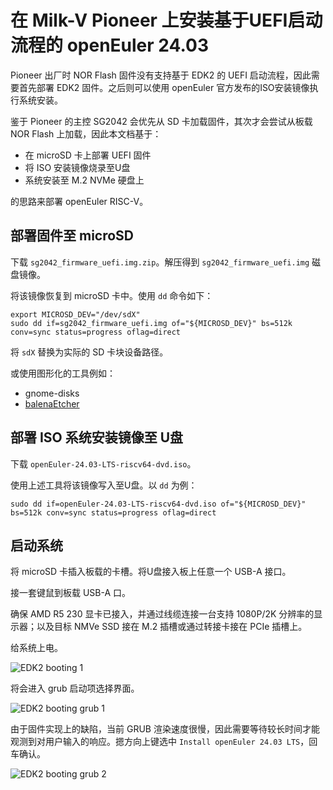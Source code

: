 # 在 Milk-V Pioneer 上安装基于UEFI启动流程的 openEuler 24.03

Pioneer 出厂时 NOR Flash 固件没有支持基于 EDK2 的 UEFI 启动流程，因此需要首先部署 EDK2 固件。之后则可以使用 openEuler 官方发布的ISO安装镜像执行系统安装。

鉴于 Pioneer 的主控 SG2042 会优先从 SD 卡加载固件，其次才会尝试从板载 NOR Flash 上加载，因此本文档基于：

- 在 microSD 卡上部署 UEFI 固件
- 将 ISO 安装镜像烧录至U盘
- 系统安装至 M.2 NVMe 硬盘上

的思路来部署 openEuler RISC-V。

## 部署固件至 microSD

下载 `sg2042_firmware_uefi.img.zip`。解压得到 `sg2042_firmware_uefi.img` 磁盘镜像。

将该镜像恢复到 microSD 卡中。使用 `dd` 命令如下：

```shell
export MICROSD_DEV="/dev/sdX"
sudo dd if=sg2042_firmware_uefi.img of="${MICROSD_DEV}" bs=512k conv=sync status=progress oflag=direct
```

将 `sdX` 替换为实际的 SD 卡块设备路径。

或使用图形化的工具例如：

- gnome-disks
- [balenaEtcher](https://etcher.balena.io/#download-etcher)

## 部署 ISO 系统安装镜像至 U盘

下载 `openEuler-24.03-LTS-riscv64-dvd.iso`。

使用上述工具将该镜像写入至U盘。以 `dd` 为例：

```shell
sudo dd if=openEuler-24.03-LTS-riscv64-dvd.iso of="${MICROSD_DEV}" bs=512k conv=sync status=progress oflag=direct
```

## 启动系统

将 microSD 卡插入板载的卡槽。将U盘接入板上任意一个 USB-A 接口。

接一套键鼠到板载 USB-A 口。

确保 AMD R5 230 显卡已接入，并通过线缆连接一台支持 1080P/2K 分辨率的显示器；以及目标 NMVe SSD 接在 M.2 插槽或通过转接卡接在 PCIe 插槽上。

给系统上电。

![EDK2 booting 1](./pioneer-oerv2403-uefi.resc/edk2-boot-screenshot-01.png)

将会进入 grub 启动项选择界面。

![EDK2 booting grub 1](./pioneer-oerv2403-uefi.resc/grub-screenshot-01.png)

由于固件实现上的缺陷，当前 GRUB 渲染速度很慢，因此需要等待较长时间才能观测到对用户输入的响应。摁方向上键选中 `Install openEuler 24.03 LTS`，回车确认。

![EDK2 booting grub 2](./pioneer-oerv2403-uefi.resc/grub-screenshot-02.png)

